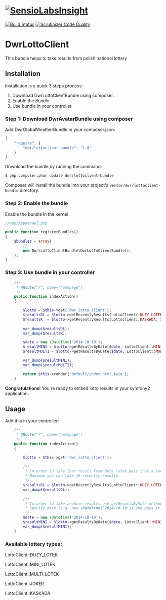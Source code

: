 [![SensioLabsInsight](https://insight.sensiolabs.com/projects/b6a05abf-5bc5-4c90-befa-4adbc93ec11d/big.png)](https://insight.sensiolabs.com/projects/b6a05abf-5bc5-4c90-befa-4adbc93ec11d)
======================
[![Build Status](https://travis-ci.org/dariuszwrzesien/DwrLottoClientBundle.svg?branch=master)](https://travis-ci.org/dariuszwrzesien/DwrLottoClientBundle)
[![Scrutinizer Code Quality](https://scrutinizer-ci.com/g/dariuszwrzesien/DwrLottoClientBundle/badges/quality-score.png?b=master)](https://scrutinizer-ci.com/g/dariuszwrzesien/DwrLottoClientBundle/?branch=master)

# **DwrLottoClient**

This bundle helps to take results from polish national lottery

## **Installation**

Installation is a quick 3 steps process:

1. Download DwrLottoClientBundle using composer.
2. Enable the Bundle.
3. Use bundle in your controller.

### Step 1: Download DwrAvatarBundle using composer

Add DwrGlobalWeatherBundle in your composer.json:

``` js
{
    "require": {
        "dwr/lottoclient-bundle": "1.0"
    }
}
```

Download the bundle by running the command:

``` bash
$ php composer.phar update dwr/lottoclient-bundle
```

Composer will install the bundle into your project's `vendor/dwr/lottoclient-bundle` directory.

### Step 2: Enable the bundle

Enable the bundle in the kernel:

``` php
//app/AppKernel.php

public function registerBundles()
{
    $bundles = array(
        // ...
        new Dwr\LottoClientBundle\DwrLottoClientBundle(),
    );
}
```

### Step 3: Use bundle in your controller

``` php
    /**
     * @Route("/", name="homepage")
     */
    public function indexAction()
    {

        $lotto = $this->get('dwr_lotto_client');
        $resultsDL = $lotto->getRecentlyResults(LottoClient::DUZY_LOTEK, 1); //takes last result from Duży lotek
        $resultsK  = $lotto->getRecentlyResults(LottoClient::KASKADA, 5); //takes 5 recently results from Kaskada
        
        var_dump($resultsDL);
        var_dump($resultsK);

        $date = new \DateTime('2014-10-10');
        $resultMINI = $lotto->getResultsByDate($date, LottoClient::MINI_LOTEK, 2); //takes 2 recently results from giving date for Mini Lotek
        $resultMULTI = $lotto->getResultsByDate($date, LottoClient::MULTI_LOTEK, 3); //takes 3 recently results from giving date for Multi Lotek

        var_dump($resultMINI);
        var_dump($resultMULTI);

        return $this->render('default/index.html.twig');
    }

```

**Congratulations!** You're ready to embed lotto results in your symfony2 application.

## **Usage**

Add this in your controller:

``` php
    /**
     * @Route("/", name="homepage")
     */
    public function indexAction()
    {

        $lotto = $this->get('dwr_lotto_client');
        
        /**
         * In order to take last result from Duży lotek pass 1 as a second argument for getRecentlyResults method.
         * Maximum you can take 10 recently results.
         */
        $resultsDL = $lotto->getRecentlyResults(LottoClient::DUZY_LOTEK, 1);
        var_dump($resultsDL); 
        
        /**
         * In order to take archive results use getResultsByDate method.
         * Specify date (e.g. new \DateTime('2014-10-10')) and pass it as first argument.
         */
        $date = new \DateTime('2014-10-10');
        $resultMINI = $lotto->getResultsByDate($date, LottoClient::MINI_LOTEK, 2);
        var_dump($resultMINI);
    }

```

### **Available lottery types:**

LottoClient::DUZY_LOTEK

LottoClient::MINI_LOTEK

LottoClient::MULTI_LOTEK

LottoClient::JOKER

LottoClient::KASKADA 
